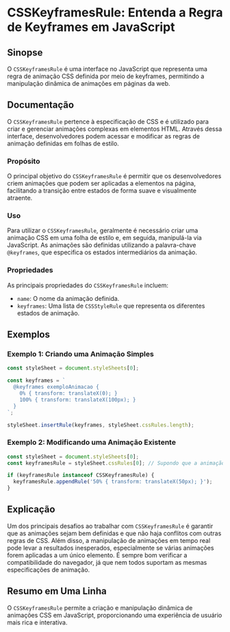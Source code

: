 <!--
Meta Description: # CSSKeyframesRule: Entenda a Regra de Keyframes em JavaScript ## Sinopse O `CSSKeyframesRule` é uma interface no JavaScript que representa uma regra ...
Meta Keywords: animação, csskeyframesrule, uma, que, animações
-->

# CSSKeyframesRule: Entenda a Regra de Keyframes em JavaScript

## Sinopse
O `CSSKeyframesRule` é uma interface no JavaScript que representa uma regra de animação CSS definida por meio de keyframes, permitindo a manipulação dinâmica de animações em páginas da web.

## Documentação
O `CSSKeyframesRule` pertence à especificação de CSS e é utilizado para criar e gerenciar animações complexas em elementos HTML. Através dessa interface, desenvolvedores podem acessar e modificar as regras de animação definidas em folhas de estilo.

### Propósito
O principal objetivo do `CSSKeyframesRule` é permitir que os desenvolvedores criem animações que podem ser aplicadas a elementos na página, facilitando a transição entre estados de forma suave e visualmente atraente.

### Uso
Para utilizar o `CSSKeyframesRule`, geralmente é necessário criar uma animação CSS em uma folha de estilo e, em seguida, manipulá-la via JavaScript. As animações são definidas utilizando a palavra-chave `@keyframes`, que especifica os estados intermediários da animação.

### Propriedades
As principais propriedades do `CSSKeyframesRule` incluem:
- `name`: O nome da animação definida.
- `keyframes`: Uma lista de `CSSStyleRule` que representa os diferentes estados de animação.

## Exemplos

### Exemplo 1: Criando uma Animação Simples
```javascript
const styleSheet = document.styleSheets[0];

const keyframes = `
  @keyframes exemploAnimacao {
    0% { transform: translateX(0); }
    100% { transform: translateX(100px); }
  }
`;

styleSheet.insertRule(keyframes, styleSheet.cssRules.length);
```

### Exemplo 2: Modificando uma Animação Existente
```javascript
const styleSheet = document.styleSheets[0];
const keyframesRule = styleSheet.cssRules[0]; // Supondo que a animação esteja na primeira regra

if (keyframesRule instanceof CSSKeyframesRule) {
  keyframesRule.appendRule('50% { transform: translateX(50px); }');
}
```

## Explicação
Um dos principais desafios ao trabalhar com `CSSKeyframesRule` é garantir que as animações sejam bem definidas e que não haja conflitos com outras regras de CSS. Além disso, a manipulação de animações em tempo real pode levar a resultados inesperados, especialmente se várias animações forem aplicadas a um único elemento. É sempre bom verificar a compatibilidade do navegador, já que nem todos suportam as mesmas especificações de animação.

## Resumo em Uma Linha
O `CSSKeyframesRule` permite a criação e manipulação dinâmica de animações CSS em JavaScript, proporcionando uma experiência de usuário mais rica e interativa.